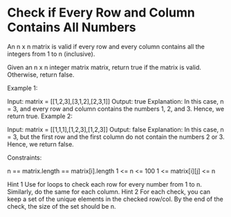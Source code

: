 # Check if Every Row and Column Contains All Numbers
An n x n matrix is valid if every row and every column contains all the integers from 1 to n (inclusive).

Given an n x n integer matrix matrix, return true if the matrix is valid. Otherwise, return false.

 

Example 1:


Input: matrix = [[1,2,3],[3,1,2],[2,3,1]]
Output: true
Explanation: In this case, n = 3, and every row and column contains the numbers 1, 2, and 3.
Hence, we return true.
Example 2:


Input: matrix = [[1,1,1],[1,2,3],[1,2,3]]
Output: false
Explanation: In this case, n = 3, but the first row and the first column do not contain the numbers 2 or 3.
Hence, we return false.
 

Constraints:

n == matrix.length == matrix[i].length
1 <= n <= 100
1 <= matrix[i][j] <= n

Hint 1
Use for loops to check each row for every number from 1 to n. Similarly, do the same for each column.
Hint 2
For each check, you can keep a set of the unique elements in the checked row/col. By the end of the check, the size of the set should be n.

